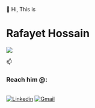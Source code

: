 👋 Hi, This is  <h1> Rafayet Hossain </h1>


<p>
  <a href="https://git.io/typing-svg"><img src="https://readme-typing-svg.herokuapp.com?color=36BCF7&lines=04%2B+Years+Business+Analysis+Experience;Certified+Lean+Six+Sigma+Black+Belt;Professional+SQA+and+Writer+"></a>
</p>

  
  
  

📫 <h3> Reach him @: </h3>
<br/>
[![Linkedin](https://img.shields.io/badge/-LinkedIn-blue?style=flat&logo=Linkedin&logoColor=white)](https://www.linkedin.com/in/rafayethossain/)
[![Gmail](https://img.shields.io/badge/-Gmail-c14438?style=flat&logo=Gmail&logoColor=white)](mailto:rafayet13@gmail.com)


<!---
rafayethossain/rafayethossain is a ✨ special ✨ repository because its `README.md` (this file) appears on your GitHub profile.
You can click the Preview link to take a look at your changes.
--->
